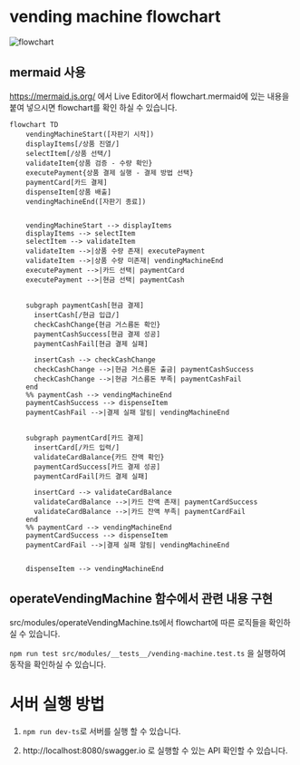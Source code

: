 
# vending machine flowchart
![flowchart](https://gist.githubusercontent.com/geunyoungno/9db43e352c88a61b24df903e568971d0/raw/47f3379b55a54fc146c29b2da456ecea718a8ddd/vending-machine-flowchart.png)

## mermaid 사용
https://mermaid.js.org/ 에서 Live Editor에서 flowchart.mermaid에 있는 내용을 붙여 넣으시면 flowchart를 확인 하실 수 있습니다.
```
flowchart TD
    vendingMachineStart([자판기 시작])
    displayItems[/상품 진열/]
    selectItem[/상품 선택/]
    validateItem{상품 검증 - 수량 확인}
    executePayment{상품 결제 실행 - 결제 방법 선택}
    paymentCard[카드 결제]
    dispenseItem[상품 배출]
    vendingMachineEnd([자판기 종료])


    vendingMachineStart --> displayItems
    displayItems --> selectItem
    selectItem --> validateItem
    validateItem -->|상품 수량 존재| executePayment
    validateItem -->|상품 수량 미존재| vendingMachineEnd
    executePayment -->|카드 선택| paymentCard
    executePayment -->|현금 선택| paymentCash


    subgraph paymentCash[현금 결제]
      insertCash[/현금 입급/]
      checkCashChange{현금 거스름돈 확인}
      paymentCashSuccess[현금 결제 성공]
      paymentCashFail[현금 결제 실패]

      insertCash --> checkCashChange
      checkCashChange -->|현금 거스름돈 출금| paymentCashSuccess
      checkCashChange -->|현금 거스름돈 부족| paymentCashFail
    end
    %% paymentCash --> vendingMachineEnd
    paymentCashSuccess --> dispenseItem
    paymentCashFail -->|결제 실패 알림| vendingMachineEnd


    subgraph paymentCard[카드 결제]
      insertCard[/카드 입력/]
      validateCardBalance{카드 잔액 확인}
      paymentCardSuccess[카드 결제 성공]
      paymentCardFail[카드 결제 실패]

      insertCard --> validateCardBalance
      validateCardBalance -->|카드 잔액 존재| paymentCardSuccess
      validateCardBalance -->|카드 잔액 부족| paymentCardFail
    end
    %% paymentCard --> vendingMachineEnd
    paymentCardSuccess --> dispenseItem
    paymentCardFail -->|결제 실패 알림| vendingMachineEnd


    dispenseItem --> vendingMachineEnd
```

## operateVendingMachine 함수에서 관련 내용 구현
src/modules/operateVendingMachine.ts에서 flowchart에 따른 로직들을 확인하실 수 있습니다.

`npm run test src/modules/__tests__/vending-machine.test.ts` 을 실행하여 동작을 확인하실 수 있습니다.

# 서버 실행 방법
1. `npm run dev-ts`로 서버를 실행 할 수 있습니다.

2. http://localhost:8080/swagger.io 로 실행할 수 있는 API 확인할 수 있습니다.
